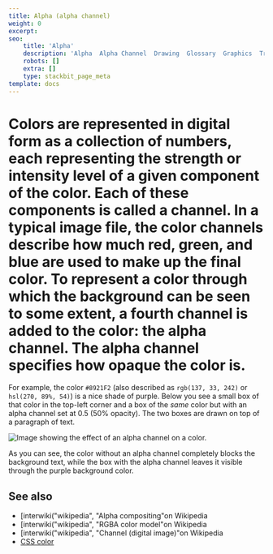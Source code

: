 ```yaml
---
title: Alpha (alpha channel)
weight: 0
excerpt: 
seo:
    title: 'Alpha'
    description: 'Alpha  Alpha Channel  Drawing  Glossary  Graphics  Translucency  Translucent  Transparency  Transparent  WebGL  WebXR  channel  color  pixel'
    robots: []
    extra: []
    type: stackbit_page_meta
template: docs
---
```



# Colors are represented in digital form as a collection of numbers, each representing the strength or intensity level of a given component of the color. Each of these components is called a **channel**. In a typical image file, the color channels describe how much red, green, and blue are used to make up the final color. To represent a color through which the background can be seen to some extent, a fourth channel is added to the color: the **alpha channel**. The alpha channel specifies how opaque the color is.

For example, the color `#8921F2` (also described as `rgb(137, 33, 242)` or `hsl(270, 89%, 54)`) is a nice shade of purple. Below you see a small box of that color in the top-left corner and a box of the _same_ color but with an alpha channel set at 0.5 (50% opacity). The two boxes are drawn on top of a paragraph of text.

![Image showing the effect of an alpha channel on a color.](alpha-channel-example.png)

As you can see, the color without an alpha channel completely blocks the background text, while the box with the alpha channel leaves it visible through the purple background color.

## See also

- [interwiki("wikipedia", "Alpha compositing"on Wikipedia
- [interwiki("wikipedia", "RGBA color model"on Wikipedia
- [interwiki("wikipedia", "Channel (digital image)"on Wikipedia
- [CSS color](/en-US/docs/Web/CSS/CSS_Color)
